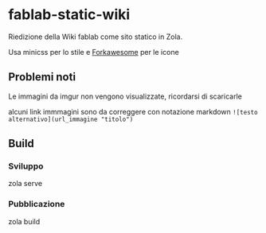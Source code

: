 # fablab-static-wiki
Riedizione della Wiki fablab come sito statico in Zola.

Usa minicss per lo stile e [Forkawesome](https://forkaweso.me/Fork-Awesome/) per le icone

## Problemi noti
Le immagini da imgur non vengono visualizzate, ricordarsi di scaricarle

alcuni link immmagini sono da correggere con notazione markdown
```![testo alternativo](url_immagine "titolo")```

## Build

### Sviluppo
zola serve

### Pubblicazione
zola build